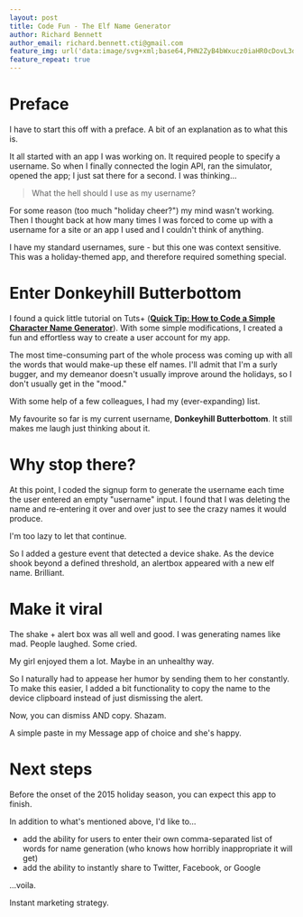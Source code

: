 ```yaml
---
layout: post
title: Code Fun - The Elf Name Generator
author: Richard Bennett
author_email: richard.bennett.cti@gmail.com
feature_img: url('data:image/svg+xml;base64,PHN2ZyB4bWxucz0iaHR0cDovL3d3dy53My5vcmcvMjAwMC9zdmciIHdpZHRoPSI4IiBoZWlnaHQ9IjgiPjxwYXRoIGQ9Ik0tMiAxMEwxMCAtMlpNMTAgNkw2IDEwWk0tMiAyTDIgLTIiIHN0cm9rZT0iI2ZmZiIgc3Ryb2tlLXdpZHRoPSI0LjciPjwvcGF0aD4KPC9zdmc+'),url('data:image/svg+xml;base64,PHN2ZyB4bWxucz0iaHR0cDovL3d3dy53My5vcmcvMjAwMC9zdmciIHdpZHRoPSIxMDAlIiBoZWlnaHQ9IjEwMCUiPgo8bGluZWFyR3JhZGllbnQgaWQ9ImciIHgyPSIxIiB5Mj0iMSI+CjxzdG9wIHN0b3AtY29sb3I9IiNFRTI1MjQiPjwvc3RvcD4KPHN0b3Agb2Zmc2V0PSIxMDAlIiBzdG9wLWNvbG9yPSIjRjEyMTE1Ij48L3N0b3A+CjwvbGluZWFyR3JhZGllbnQ+CjxyZWN0IHdpZHRoPSIxMDAlIiBoZWlnaHQ9IjEwMCUiIGZpbGw9InVybCgjZykiPjwvcmVjdD4KPC9zdmc+')
feature_repeat: true
---
```


# Preface

I have to start this off with a preface.  A bit of an explanation as to what this is.

It all started with an app I was working on.  It required people to specify a username.  So when I finally connected the login API, ran the simulator, opened the app; I just sat there for a second.  I was thinking...

> What the hell should I use as my username?

For some reason (too much "holiday cheer?") my mind wasn't working.  Then I thought back at how many times I was forced to come up with a username for a site or an app I used and I couldn't think of anything.

I have my standard usernames, sure - but this one was context sensitive.  This was a holiday-themed app, and therefore required something special.

# Enter __Donkeyhill Butterbottom__

I found a quick little tutorial on Tuts+ (__[Quick Tip: How to Code a Simple Character Name Generator](http://warpedvisions.org)__).  With some simple modifications, I created a fun and effortless way to create a user account for my app.

The most time-consuming part of the whole process was coming up with all the words that would make-up these elf names.  I'll admit that I'm a surly bugger, and my demeanor doesn't usually improve around the holidays, so I don't usually get in the "mood."

With some help of a few colleagues, I had my (ever-expanding) list.

My favourite so far is my current username, __Donkeyhill Butterbottom__.  It still makes me laugh just thinking about it.

# Why stop there?

At this point, I coded the signup form to generate the username each time the user entered an empty "username" input.  I found that I was deleting the name and re-entering it over and over just to see the crazy names it would produce.

I'm too lazy to let that continue.

So I added a gesture event that detected a device shake.  As the device shook beyond a defined threshold, an alertbox appeared with a new elf name.  Brilliant.

# Make it viral

The shake + alert box was all well and good.  I was generating names like mad.  People laughed.  Some cried.

My girl enjoyed them a lot.  Maybe in an unhealthy way.

So I naturally had to appease her humor by sending them to her constantly.  To make this easier, I added a bit functionality to copy the name to the device clipboard instead of just dismissing the alert.

Now, you can dismiss AND copy.  Shazam.

A simple paste in my Message app of choice and she's happy.

# Next steps

Before the onset of the 2015 holiday season, you can expect this app to finish.

In addition to what's mentioned above, I'd like to...

+ add the ability for users to enter their own comma-separated list of words for name generation (who knows how horribly inappropriate it will get)
+ add the ability to instantly share to Twitter, Facebook, or Google

...voila.

Instant marketing strategy.
